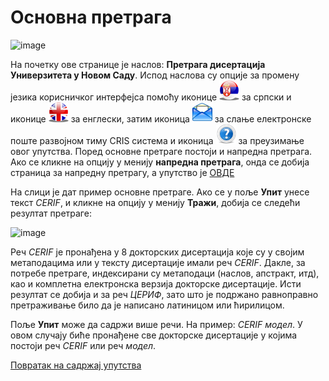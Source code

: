 # Основна претрага 
 
 ![image](https://user-images.githubusercontent.com/29538544/164893245-3b8e4ac7-e227-4171-80e7-185e6c3aa6ff.png)
 
На почетку ове странице је наслов: **Претрага дисертација Универзитета у Новом Саду**. Испод наслова  су опције за промену језика корисничког интерфејса помоћу иконице ![image](../images/serbian.png) за српски и иконице ![image](../images/english.png) за енглески, затим иконица ![image](../images/email.png) за слање електронске поште развојном тиму CRIS система и иконица ![image](../images/help.png) за преузимање овог упутства. 
Поред основне претраге постоји и напредна претрага. Ако се кликне на опцију у менију **напредна претрага**, онда се добија страница за напредну претрагу, а упутство је [ОВДЕ](naprednaPretragaDisertacija.md)

На слици је дат пример основне претраге. Ако се у поље **Упит** унесе текст *CERIF*, и кликне на опцију у менију **Тражи**, добија се следећи резултат претраге:     
 
 ![image](https://user-images.githubusercontent.com/29538544/164910664-4753116a-e9ac-4e38-a8a5-058813102f8e.png)
 
Реч *CERIF* је пронађена у 8 докторских дисертација које су у својим метаподацима или у тексту дисертације имали реч *CERIF*. Дакле, за потребе претраге, индексирани су метаподаци (наслов, апстракт, итд), као и комплетна електронска верзија докторске дисертације. Исти резултат се добија и за реч *ЦЕРИФ*, зато што је подржано равноправно претраживање било да је написано латиницом или ћирилицом.

Поље **Упит** може да садржи више речи. На пример: *CERIF модел*. У овом случају биће пронађене све докторске дисертације у којима постоји реч *CERIF* или реч *модел*.  

[Повратак на садржај упутства](./uputstvoPretragaDisertacijaSr.md.md#садржај)
